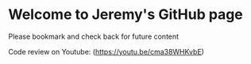# Welcome to Jeremy's GitHub page

Please bookmark and check back for future content

Code review on Youtube:
(https://youtu.be/cma38WHKvbE)

